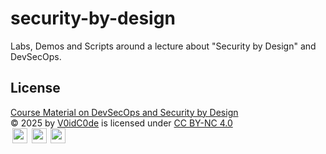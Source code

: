 # security-by-design
Labs, Demos and Scripts around a lecture about "Security by Design" and DevSecOps.

## License
<a href="https://github.com/V0idC0de/security-by-design">Course Material on DevSecOps and Security by Design</a><br />
© 2025 by <a href="https://github.com/V0idC0de">V0idC0de</a> is licensed under <a href="https://creativecommons.org/licenses/by-nc/4.0/">CC BY-NC 4.0</a><br />
<img src="https://mirrors.creativecommons.org/presskit/icons/cc.svg" alt="" style="width: 24px; height: 24px; margin-left: .2em; vertical-align: text-bottom;">
<img src="https://mirrors.creativecommons.org/presskit/icons/by.svg" alt="" style="width: 24px; height: 24px; margin-left: .2em; vertical-align: text-bottom;">
<img src="https://mirrors.creativecommons.org/presskit/icons/nc.svg" alt="" style="width: 24px; height: 24px; margin-left: .2em; vertical-align: text-bottom;">
